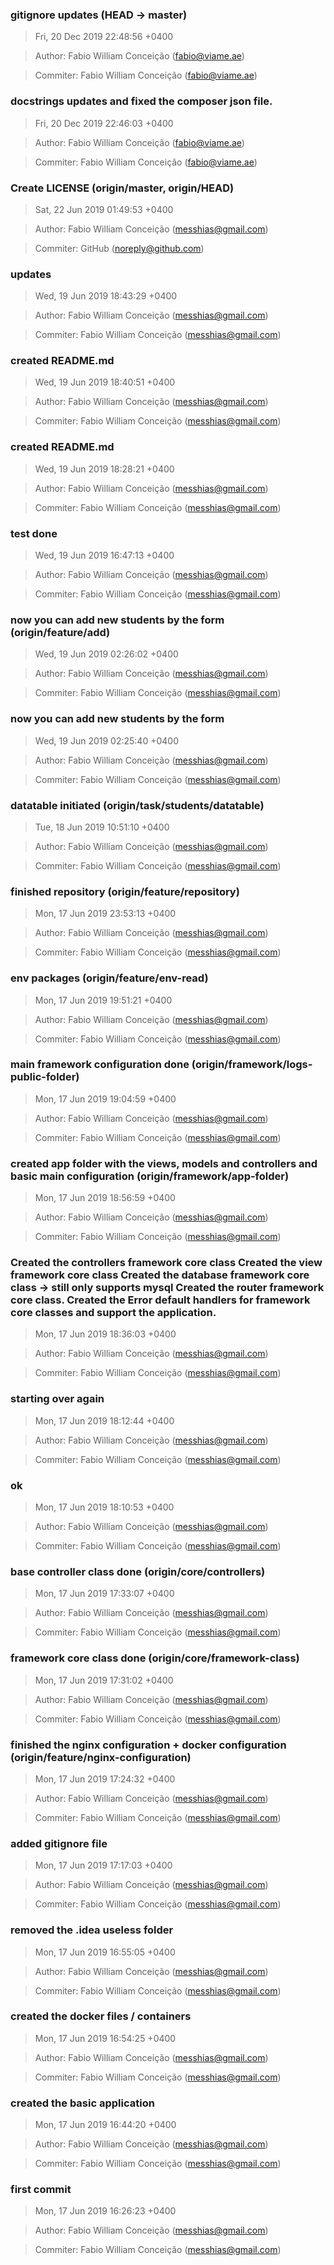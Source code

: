 ### gitignore updates (HEAD -> master)
>Fri, 20 Dec 2019 22:48:56 +0400

>Author: Fabio William Conceição (fabio@viame.ae)

>Commiter: Fabio William Conceição (fabio@viame.ae)




### docstrings updates and fixed the composer json file.
>Fri, 20 Dec 2019 22:46:03 +0400

>Author: Fabio William Conceição (fabio@viame.ae)

>Commiter: Fabio William Conceição (fabio@viame.ae)




### Create LICENSE (origin/master, origin/HEAD)
>Sat, 22 Jun 2019 01:49:53 +0400

>Author: Fabio William Conceição (messhias@gmail.com)

>Commiter: GitHub (noreply@github.com)




### updates
>Wed, 19 Jun 2019 18:43:29 +0400

>Author: Fabio William Conceição (messhias@gmail.com)

>Commiter: Fabio William Conceição (messhias@gmail.com)




### created README.md
>Wed, 19 Jun 2019 18:40:51 +0400

>Author: Fabio William Conceição (messhias@gmail.com)

>Commiter: Fabio William Conceição (messhias@gmail.com)




### created README.md
>Wed, 19 Jun 2019 18:28:21 +0400

>Author: Fabio William Conceição (messhias@gmail.com)

>Commiter: Fabio William Conceição (messhias@gmail.com)




### test done
>Wed, 19 Jun 2019 16:47:13 +0400

>Author: Fabio William Conceição (messhias@gmail.com)

>Commiter: Fabio William Conceição (messhias@gmail.com)




### now you can add new students by the form (origin/feature/add)
>Wed, 19 Jun 2019 02:26:02 +0400

>Author: Fabio William Conceição (messhias@gmail.com)

>Commiter: Fabio William Conceição (messhias@gmail.com)




### now you can add new students by the form
>Wed, 19 Jun 2019 02:25:40 +0400

>Author: Fabio William Conceição (messhias@gmail.com)

>Commiter: Fabio William Conceição (messhias@gmail.com)




### datatable initiated (origin/task/students/datatable)
>Tue, 18 Jun 2019 10:51:10 +0400

>Author: Fabio William Conceição (messhias@gmail.com)

>Commiter: Fabio William Conceição (messhias@gmail.com)




### finished repository (origin/feature/repository)
>Mon, 17 Jun 2019 23:53:13 +0400

>Author: Fabio William Conceição (messhias@gmail.com)

>Commiter: Fabio William Conceição (messhias@gmail.com)




### env packages (origin/feature/env-read)
>Mon, 17 Jun 2019 19:51:21 +0400

>Author: Fabio William Conceição (messhias@gmail.com)

>Commiter: Fabio William Conceição (messhias@gmail.com)




### main framework configuration done (origin/framework/logs-public-folder)
>Mon, 17 Jun 2019 19:04:59 +0400

>Author: Fabio William Conceição (messhias@gmail.com)

>Commiter: Fabio William Conceição (messhias@gmail.com)




### created app folder with the views, models and controllers and basic main configuration (origin/framework/app-folder)
>Mon, 17 Jun 2019 18:56:59 +0400

>Author: Fabio William Conceição (messhias@gmail.com)

>Commiter: Fabio William Conceição (messhias@gmail.com)




### Created the controllers framework core class Created the view framework core class Created the database framework core class -> still only supports mysql Created the router framework core class. Created the Error default handlers for framework core classes and support the application.
>Mon, 17 Jun 2019 18:36:03 +0400

>Author: Fabio William Conceição (messhias@gmail.com)

>Commiter: Fabio William Conceição (messhias@gmail.com)




### starting over again
>Mon, 17 Jun 2019 18:12:44 +0400

>Author: Fabio William Conceição (messhias@gmail.com)

>Commiter: Fabio William Conceição (messhias@gmail.com)




### ok
>Mon, 17 Jun 2019 18:10:53 +0400

>Author: Fabio William Conceição (messhias@gmail.com)

>Commiter: Fabio William Conceição (messhias@gmail.com)




### base controller class done (origin/core/controllers)
>Mon, 17 Jun 2019 17:33:07 +0400

>Author: Fabio William Conceição (messhias@gmail.com)

>Commiter: Fabio William Conceição (messhias@gmail.com)




### framework core class done (origin/core/framework-class)
>Mon, 17 Jun 2019 17:31:02 +0400

>Author: Fabio William Conceição (messhias@gmail.com)

>Commiter: Fabio William Conceição (messhias@gmail.com)




### finished the nginx configuration + docker configuration (origin/feature/nginx-configuration)
>Mon, 17 Jun 2019 17:24:32 +0400

>Author: Fabio William Conceição (messhias@gmail.com)

>Commiter: Fabio William Conceição (messhias@gmail.com)




### added gitignore file
>Mon, 17 Jun 2019 17:17:03 +0400

>Author: Fabio William Conceição (messhias@gmail.com)

>Commiter: Fabio William Conceição (messhias@gmail.com)




### removed the .idea useless folder
>Mon, 17 Jun 2019 16:55:05 +0400

>Author: Fabio William Conceição (messhias@gmail.com)

>Commiter: Fabio William Conceição (messhias@gmail.com)




### created the docker files / containers
>Mon, 17 Jun 2019 16:54:25 +0400

>Author: Fabio William Conceição (messhias@gmail.com)

>Commiter: Fabio William Conceição (messhias@gmail.com)




### created the basic application
>Mon, 17 Jun 2019 16:44:20 +0400

>Author: Fabio William Conceição (messhias@gmail.com)

>Commiter: Fabio William Conceição (messhias@gmail.com)




### first commit
>Mon, 17 Jun 2019 16:26:23 +0400

>Author: Fabio William Conceição (messhias@gmail.com)

>Commiter: Fabio William Conceição (messhias@gmail.com)




